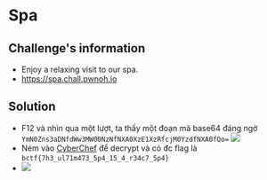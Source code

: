 # Spa
## Challenge's information
- Enjoy a relaxing visit to our spa.
- https://spa.chall.pwnoh.io
## Solution
- F12 và nhìn qua một lượt, ta thấy một đoạn mã base64 đáng ngờ `YmN0Zns3aDNfdWw3MW00NzNfNXA0XzE1XzRfcjM0YzdfNXA0fQo=`
![](https://hackmd.io/_uploads/H1sMakhl6.png)
- Ném vào [CyberChef](https://gchq.github.io/CyberChef/) để decrypt và có đc flag là `bctf{7h3_ul71m473_5p4_15_4_r34c7_5p4}`
- ![](https://hackmd.io/_uploads/SJ7oTk2x6.png)


